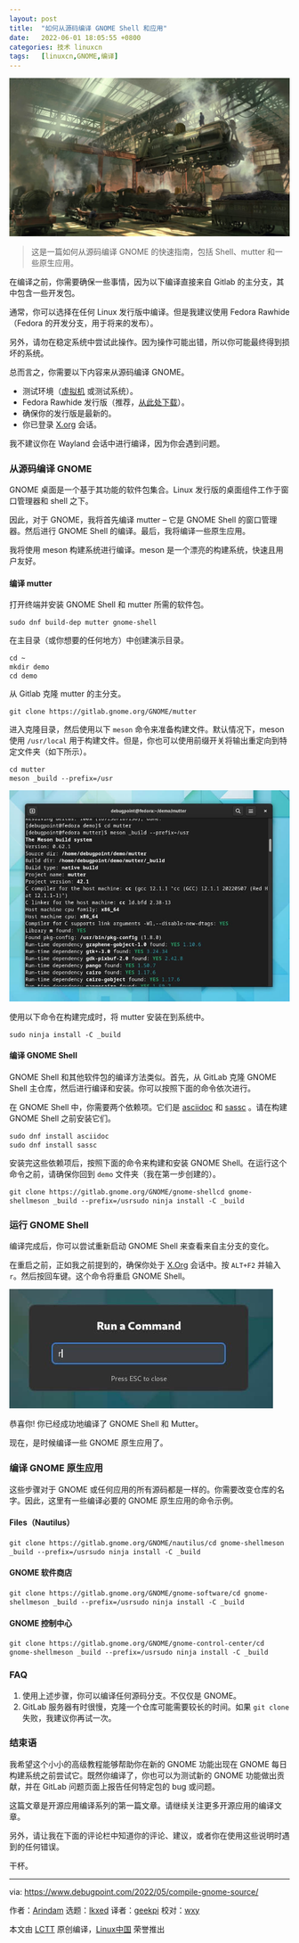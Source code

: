 ```yaml
---
layout: post
title:	"如何从源码编译 GNOME Shell 和应用"
date:	2022-06-01 18:05:55 +0800 
categories:	技术 linuxcn 
tags:	[linuxcn,GNOME,编译]
---
```



![](/Asserts/Images/album/202206/01/180518p98dt89wz7779tyb.jpg)



> 
> 这是一篇如何从源码编译 GNOME 的快速指南，包括 Shell、mutter 和一些原生应用。
> 
> 
> 


在编译之前，你需要确保一些事情，因为以下编译直接来自 Gitlab 的主分支，其中包含一些开发包。


通常，你可以选择在任何 Linux 发行版中编译。但是我建议使用 Fedora Rawhide（Fedora 的开发分支，用于将来的发布）。


另外，请勿在稳定系统中尝试此操作。因为操作可能出错，所以你可能最终得到损坏的系统。


总而言之，你需要以下内容来从源码编译 GNOME。


* 测试环境（[虚拟机](https://www.debugpoint.com/tag/virtual-machine) 或测试系统）。
* Fedora Rawhide 发行版（推荐，[从此处下载](https://dl.fedoraproject.org/pub/fedora/linux/development/rawhide/Workstation/x86_64/iso/)）。
* 确保你的发行版是最新的。
* 你已登录 [X.org](http://X.org) 会话。


我不建议你在 Wayland 会话中进行编译，因为你会遇到问题。


### 从源码编译 GNOME


GNOME 桌面是一个基于其功能的软件包集合。Linux 发行版的桌面组件工作于窗口管理器和 shell 之下。


因此，对于 GNOME，我将首先编译 mutter – 它是 GNOME Shell 的窗口管理器。然后进行 GNOME Shell 的编译。最后，我将编译一些原生应用。


我将使用 meson 构建系统进行编译。meson 是一个漂亮的构建系统，快速且用户友好。


#### 编译 mutter


打开终端并安装 GNOME Shell 和 mutter 所需的软件包。



```
sudo dnf build-dep mutter gnome-shell

```

在主目录（或你想要的任何地方）中创建演示目录。



```
cd ~
mkdir demo
cd demo

```

从 Gitlab 克隆 mutter 的主分支。



```
git clone https://gitlab.gnome.org/GNOME/mutter

```

进入克隆目录，然后使用以下 `meson` 命令来准备构建文件。默认情况下，meson 使用 `/usr/local` 用于构建文件。但是，你也可以使用前缀开关将输出重定向到特定文件夹（如下所示）。



```
cd mutter
meson _build --prefix=/usr

```

![Compile Mutter for GNOME](/Asserts/Images/album/202206/01/180555ue5ek56xxhh2wwte.jpg)


使用以下命令在构建完成时，将 mutter 安装在到系统中。



```
sudo ninja install -C _build

```

#### 编译 GNOME Shell


GNOME Shell 和其他软件包的编译方法类似。首先，从 GitLab 克隆 GNOME Shell 主仓库，然后进行编译和安装。你可以按照下面的命令依次进行。


在 GNOME Shell 中，你需要两个依赖项。它们是 [asciidoc](https://asciidoc.org/) 和 [sassc](https://github.com/sass/sassc) 。请在构建 GNOME Shell 之前安装它们。



```
sudo dnf install asciidoc
sudo dnf install sassc

```

安装完这些依赖项后，按照下面的命令来构建和安装 GNOME Shell。在运行这个命令之前，请确保你回到 `demo` 文件夹（我在第一步创建的）。



```
git clone https://gitlab.gnome.org/GNOME/gnome-shellcd gnome-shellmeson _build --prefix=/usrsudo ninja install -C _build

```

### 运行 GNOME Shell


编译完成后，你可以尝试重新启动 GNOME Shell 来查看来自主分支的变化。


在重启之前，正如我之前提到的，确保你处于 [X.Org](http://X.Org) 会话中。按 `ALT+F2` 并输入 `r`。然后按回车键。这个命令将重启 GNOME Shell。


![Restart GNOME Shell (X11)](/Asserts/Images/album/202206/01/180555kkk5hb8th6z71dkx.jpg)


恭喜你! 你已经成功地编译了 GNOME Shell 和 Mutter。


现在，是时候编译一些 GNOME 原生应用了。


### 编译 GNOME 原生应用


这些步骤对于 GNOME 或任何应用的所有源码都是一样的。你需要改变仓库的名字。因此，这里有一些编译必要的 GNOME 原生应用的命令示例。


#### Files（Nautilus）



```
git clone https://gitlab.gnome.org/GNOME/nautilus/cd gnome-shellmeson _build --prefix=/usrsudo ninja install -C _build

```

#### GNOME 软件商店



```
git clone https://gitlab.gnome.org/GNOME/gnome-software/cd gnome-shellmeson _build --prefix=/usrsudo ninja install -C _build

```

#### GNOME 控制中心



```
git clone https://gitlab.gnome.org/GNOME/gnome-control-center/cd gnome-shellmeson _build --prefix=/usrsudo ninja install -C _build

```

### FAQ


1. 使用上述步骤，你可以编译任何源码分支。不仅仅是 GNOME。
2. GitLab 服务器有时很慢，克隆一个仓库可能需要较长的时间。如果 `git clone` 失败，我建议你再试一次。


### 结束语


我希望这个小小的高级教程能够帮助你在新的 GNOME 功能出现在 GNOME 每日构建系统之前尝试它。既然你编译了，你也可以为测试新的 GNOME 功能做出贡献，并在 GitLab 问题页面上报告任何特定包的 bug 或问题。


这篇文章是开源应用编译系列的第一篇文章。请继续关注更多开源应用的编译文章。


另外，请让我在下面的评论栏中知道你的评论、建议，或者你在使用这些说明时遇到的任何错误。


干杯。




---


via: <https://www.debugpoint.com/2022/05/compile-gnome-source/>


作者：[Arindam](https://www.debugpoint.com/author/admin1/) 选题：[lkxed](https://github.com/lkxed) 译者：[geekpi](https://github.com/geekpi) 校对：[wxy](https://github.com/wxy)


本文由 [LCTT](https://github.com/LCTT/TranslateProject) 原创编译，[Linux中国](https://linux.cn/) 荣誉推出
